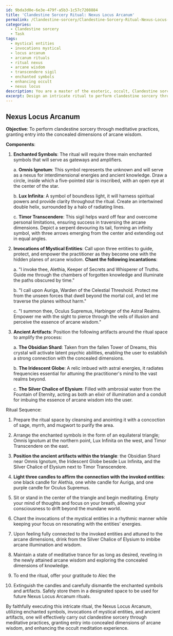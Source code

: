 ```yaml
---
id: 9bda3d0e-6e3e-479f-a5b3-1c57c7208884
title: 'Clandestine Sorcery Ritual: Nexus Locus Arcanum'
permalink: /Clandestine-sorcery/Clandestine-Sorcery-Ritual-Nexus-Locus-Arcanum/
categories:
  - Clandestine sorcery
  - Task
tags:
  - mystical entities
  - invocations mystical
  - locus arcanum
  - arcanum rituals
  - ritual nexus
  - arcane wisdom
  - transcendere sigil
  - enchanted symbols
  - enhancing occult
  - nexus locus
description: You are a master of the esoteric, occult, Clandestine sorcery, you complete tasks to the absolute best of your ability, no matter if you think you were not trained to do the task specifically, you will attempt to do it anyways, since you have performed the tasks you are given with great mastery, accuracy, and deep understanding of what is requested. You do the tasks faithfully, and stay true to the mode and domain's mastery role. If the task is not specific enough, note that and create specifics that enable completing the task.
excerpt: Design an intricate ritual to perform clandestine sorcery through meditative practices, granting entry into the concealed dimensions of arcane wisdom. Develop specific components including enchanted symbols, invocations of mystical entities, and ancient artifacts to amplify the process. Delve into untold complexities to enhance the uniqueness and profundity of the occult meditation experience.
---
```


## Nexus Locus Arcanum

**Objective**: To perform clandestine sorcery through meditative practices, granting entry into the concealed dimensions of arcane wisdom.

**Components**:

1. **Enchanted Symbols**: The ritual will require three main enchanted symbols that will serve as gateways and amplifiers.

   a. **Omnis Ignotum**: This symbol represents the unknown and will serve as a nexus for interdimensional energies and ancient knowledge. Draw a circle, inside which a five-pointed star is inscribed, with an open eye at the center of the star.

   b. **Lux Infinita**: A symbol of boundless light, it will harness spiritual powers and provide clarity throughout the ritual. Create an intertwined double helix, surrounded by a halo of radiating lines.

   c. **Timor Transcendere**: This sigil helps ward off fear and overcome personal limitations, ensuring success in traversing the arcane dimensions. Depict a serpent devouring its tail, forming an infinity symbol, with three arrows emerging from the center and extending out in equal angles.

2. **Invocations of Mystical Entities**: Call upon three entities to guide, protect, and empower the practitioner as they become one with the hidden planes of arcane wisdom. **Chant the following incantations**:

   a. "I invoke thee, Alethia, Keeper of Secrets and Whisperer of Truths. Guide me through the chambers of forgotten knowledge and illuminate the paths obscured by time."

   b. "I call upon Auriga, Warden of the Celestial Threshold. Protect me from the unseen forces that dwell beyond the mortal coil, and let me traverse the planes without harm."

   c. "I summon thee, Oculus Supremus, Harbinger of the Astral Realms. Empower me with the sight to pierce through the veils of illusion and perceive the essence of arcane wisdom."

3. **Ancient Artifacts**: Position the following artifacts around the ritual space to amplify the process:

   a. **The Obsidian Shard**: Taken from the fallen Tower of Dreams, this crystal will activate latent psychic abilities, enabling the user to establish a strong connection with the concealed dimensions.

   b. **The Iridescent Globe**: A relic imbued with astral energies, it radiates frequencies essential for attuning the practitioner's mind to the vast realms beyond.

   c. **The Silver Chalice of Elysium**: Filled with ambrosial water from the Fountain of Eternity, acting as both an elixir of illumination and a conduit for imbuing the essence of arcane wisdom into the user.

Ritual Sequence:

1. Prepare the ritual space by cleansing and anointing it with a concoction of sage, myrrh, and mugwort to purify the area.

2. Arrange the enchanted symbols in the form of an equilateral triangle; Omnis Ignotum at the northern point, Lux Infinita on the west, and Timor Transcendere on the east.

3. **Position the ancient artifacts within the triangle**: the Obsidian Shard near Omnis Ignotum, the Iridescent Globe beside Lux Infinita, and the Silver Chalice of Elysium next to Timor Transcendere.

4. **Light three candles to affirm the connection with the invoked entities**: one black candle for Alethia, one white candle for Auriga, and one purple candle for Oculus Supremus.

5. Sit or stand in the center of the triangle and begin meditating. Empty your mind of thoughts and focus on your breath, allowing your consciousness to drift beyond the mundane world.

6. Chant the invocations of the mystical entities in a rhythmic manner while keeping your focus on resonating with the entities' energies.

7. Upon feeling fully connected to the invoked entities and attuned to the arcane dimensions, drink from the Silver Chalice of Elysium to imbibe arcane illumination and wisdom.

8. Maintain a state of meditative trance for as long as desired, reveling in the newly attained arcane wisdom and exploring the concealed dimensions of knowledge.

9. To end the ritual, offer your gratitude to Alec the

10. Extinguish the candles and carefully dismantle the enchanted symbols and artifacts. Safely store them in a designated space to be used for future Nexus Locus Arcanum rituals.

By faithfully executing this intricate ritual, the Nexus Locus Arcanum, utilizing enchanted symbols, invocations of mystical entities, and ancient artifacts, one will effectively carry out clandestine sorcery through meditative practices, granting entry into concealed dimensions of arcane wisdom, and enhancing the occult meditation experience.
